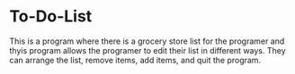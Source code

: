 # To-Do-List
This is a program where there is a grocery store list for the programer and thyis program allows the programer to edit their list in different ways. They can arrange the list, remove items, add items, and quit the program. 
